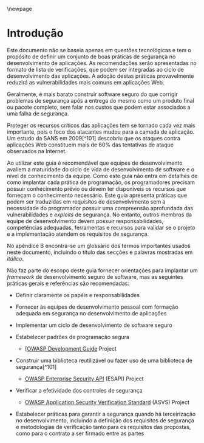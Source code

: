 \newpage
# Introdução

Este documento não se baseia apenas em questões tecnológicas e tem o
propósito de definir um conjunto de boas práticas de segurança no
desenvolvimento de aplicações. As recomendações serão apresentadas no
formato de lista de verificações, que podem ser integradas ao ciclo de
desenvolvimento das aplicações. A adoção destas práticas provavelmente
reduzirá as vulnerabilidades mais comuns em aplicações Web.

Geralmente, é mais barato construir software seguro do que corrigir
problemas de segurança após a entrega do mesmo como um produto final ou
pacote completo, sem falar nos custos que podem estar associados a uma
falha de segurança.

Proteger os recursos críticos das aplicações tem se tornado cada vez
mais importante, pois o foco dos atacantes mudou para a camada de
aplicação. Um estudo da SANS em 2009[^101] descobriu que os ataques
contra aplicações Web constituem mais de 60% das tentativas de ataque
observados na Internet.

Ao utilizar este guia é recomendável que equipes de desenvolvimento
avaliem a maturidade do ciclo de vida de desenvolvimento de software e o
nível de conhecimento da equipe. Como este guia não entra em detalhes de
como implantar cada prática de programação, os programadores precisam
possuir conhecimento prévio ou devem ter disponíveis os recursos que
forneçam o conhecimento necessário. Este guia apresenta práticas que
podem ser traduzidas em requisitos de desenvolvimento sem a necessidade
do programador possuir uma compreensão aprofundada das vulnerabilidades
e *exploits* de segurança. No entanto, outros membros da equipe de
desenvolvimento devem possuir responsabilidades, competências adequadas,
ferramentas e recursos para validar se o projeto e a implementação
atendem os requisitos de segurança.

No apêndice B encontra-se um glossário dos termos importantes usados
neste documento, incluindo o título das secções e palavras mostradas em
*itálico*.

Não faz parte do escopo deste guia fornecer orientações para implantar
um *framework* de desenvolvimento seguro de software, mas as seguintes
práticas gerais e referências são recomendadas:

-   Definir claramente os papéis e responsabilidades

-   Fornecer às equipes de desenvolvimento pessoal com formação adequada
    em segurança no desenvolvimento de aplicações

-   Implementar um ciclo de desenvolvimento de software seguro

-   Estabelecer padrões de programação segura

    -   [[OWASP Development Guide](http://www.owasp.org/index.php/Category:OWASP_Guide_Project) Project

-   Construir uma biblioteca reutilizável ou fazer uso de uma biblioteca
    de segurança[^101]

    -   [OWASP Enterprise Security API][esapi] (ESAPI) Project

-   Verificar a efetividade dos controles de segurança

    -   [OWASP Application Security Verification Standard][asvs] (ASVS) Project

-   Estabelecer práticas para garantir a segurança quando há
    terceirização no desenvolvimento, incluindo a definição dos
    requisitos de segurança e metodologias de verificação tanto para
    os requisitos das propostas, como para o contrato a ser firmado
    entre as partes

[asvs]: https://owasp.org/www-project-application-security-verification-standard/
[esapi]: https://owasp.org/www-project-enterprise-security-api/
